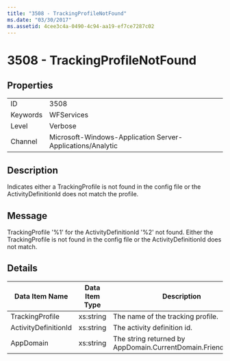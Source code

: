 ```yaml
---
title: "3508 - TrackingProfileNotFound"
ms.date: "03/30/2017"
ms.assetid: 4cee3c4a-0490-4c94-aa19-ef7ce7287c02
---
```

# 3508 - TrackingProfileNotFound
## Properties  
  
|||  
|-|-|  
|ID|3508|  
|Keywords|WFServices|  
|Level|Verbose|  
|Channel|Microsoft-Windows-Application Server-Applications/Analytic|  
  
## Description  
 Indicates either a TrackingProfile is not found in the config file or the ActivityDefinitionId does not match the profile.  
  
## Message  
 TrackingProfile '%1' for the ActivityDefinitionId '%2' not found. Either the TrackingProfile is not found in the config file or the ActivityDefinitionId does not match.  
  
## Details  
  
|Data Item Name|Data Item Type|Description|  
|--------------------|--------------------|-----------------|  
|TrackingProfile|xs:string|The name of the tracking profile.|  
|ActivityDefinitionId|xs:string|The activity definition id.|  
|AppDomain|xs:string|The string returned by AppDomain.CurrentDomain.FriendlyName.|
